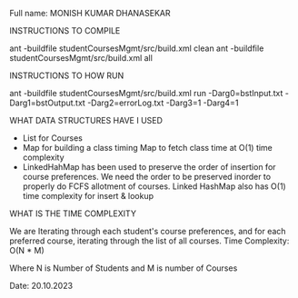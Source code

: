 Full name: MONISH KUMAR DHANASEKAR

INSTRUCTIONS TO COMPILE 

ant -buildfile studentCoursesMgmt/src/build.xml clean
ant -buildfile studentCoursesMgmt/src/build.xml all


INSTRUCTIONS TO HOW RUN
 
ant -buildfile studentCoursesMgmt/src/build.xml run -Darg0=bstInput.txt -Darg1=bstOutput.txt -Darg2=errorLog.txt -Darg3=1 -Darg4=1


WHAT DATA STRUCTURES HAVE I USED

* List for Courses
* Map for building a class timing Map to fetch class time at O(1) time complexity
* LinkedHahMap  has been used to preserve the order of insertion for course preferences. We need the order to be preserved inorder to properly do FCFS  allotment of courses. Linked HashMap also has O(1) time complexity for insert & lookup

WHAT IS THE TIME COMPLEXITY 

We are Iterating through each student's course preferences, and for each preferred course, iterating through the list of all courses.
Time Complexity: O(N * M)

Where N is Number of Students
and M is number of Courses


Date: 20.10.2023
